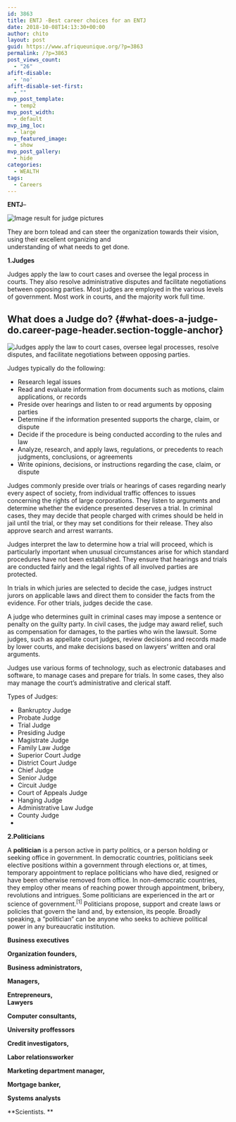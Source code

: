 ```yaml
---
id: 3863
title: ENTJ -Best career choices for an ENTJ
date: 2018-10-08T14:13:30+00:00
author: chito
layout: post
guid: https://www.afriqueunique.org/?p=3863
permalink: /?p=3863
post_views_count:
  - "26"
afift-disable:
  - 'no'
afift-disable-set-first:
  - ""
mvp_post_template:
  - temp2
mvp_post_width:
  - default
mvp_img_loc:
  - large
mvp_featured_image:
  - show
mvp_post_gallery:
  - hide
categories:
  - WEALTH
tags:
  - Careers
---
```

**ENTJ**&#8211;

![Image result for judge pictures](https://www.wikihow.com/images/thumb/8/83/Address-a-Judge-in-Court-Step-10-Version-2.jpg/aid1536156-v4-728px-Address-a-Judge-in-Court-Step-10-Version-2.jpg) 

They are born tolead and can steer the organization towards their vision, using their excellent organizing and  
understanding of what needs to get done.

**1.Judges**<section class="pad-top-2 small-only-section-toggle js-section-toggle active"> 

<div class="section-toggle-content">
  <div class="clearfix">
    <div>
      <p>
        Judges apply the law to court cases and oversee the legal process in courts. They also resolve administrative disputes and facilitate negotiations between opposing parties. Most judges are employed in the various levels of government. Most work in courts, and the majority work full time.
      </p>
    </div>
  </div>
</div></section> <section class="small-only-section-toggle js-section-toggle active"> 

## What does a Judge do? {#what-does-a-judge-do.career-page-header.section-toggle-anchor}

<div class="section-toggle-content">
  <p>
    <img src="https://res.cloudinary.com/hnpb47ejt/image/upload/v1535747989/e5lai2in8awq78ok4vxv.jpg" alt="Judges apply the law to court cases, oversee legal processes, resolve disputes, and facilitate negotiations between opposing parties." />
  </p>
  
  <p>
    Judges typically do the following:
  </p>
  
  <ul>
    <li>
      Research legal issues
    </li>
    <li>
      Read and evaluate information from documents such as motions, claim applications, or records
    </li>
    <li>
      Preside over hearings and listen to or read arguments by opposing parties
    </li>
    <li>
      Determine if the information presented supports the charge, claim, or dispute
    </li>
    <li>
      Decide if the procedure is being conducted according to the rules and law
    </li>
    <li>
      Analyze, research, and apply laws, regulations, or precedents to reach judgments, conclusions, or agreements
    </li>
    <li>
      Write opinions, decisions, or instructions regarding the case, claim, or dispute
    </li>
  </ul>
  
  <p>
    Judges commonly preside over trials or hearings of cases regarding nearly every aspect of society, from individual traffic offences to issues concerning the rights of large corporations. They listen to arguments and determine whether the evidence presented deserves a trial. In criminal cases, they may decide that people charged with crimes should be held in jail until the trial, or they may set conditions for their release. They also approve search and arrest warrants.
  </p>
  
  <p>
    Judges interpret the law to determine how a trial will proceed, which is particularly important when unusual circumstances arise for which standard procedures have not been established. They ensure that hearings and trials are conducted fairly and the legal rights of all involved parties are protected.
  </p>
  
  <p>
    In trials in which juries are selected to decide the case, judges instruct jurors on applicable laws and direct them to consider the facts from the evidence. For other trials, judges decide the case.
  </p>
  
  <p>
    A judge who determines guilt in criminal cases may impose a sentence or penalty on the guilty party. In civil cases, the judge may award relief, such as compensation for damages, to the parties who win the lawsuit. Some judges, such as appellate court judges, review decisions and records made by lower courts, and make decisions based on lawyers’ written and oral arguments.
  </p>
  
  <p>
    Judges use various forms of technology, such as electronic databases and software, to manage cases and prepare for trials. In some cases, they also may manage the court’s administrative and clerical staff.
  </p>
  
  <p>
    Types of Judges:
  </p>
  
  <ul>
    <li>
      Bankruptcy Judge
    </li>
    <li>
      Probate Judge
    </li>
    <li>
      Trial Judge
    </li>
    <li>
      Presiding Judge
    </li>
    <li>
      Magistrate Judge
    </li>
    <li>
      Family Law Judge
    </li>
    <li>
      Superior Court Judge
    </li>
    <li>
      District Court Judge
    </li>
    <li>
      Chief Judge
    </li>
    <li>
      Senior Judge
    </li>
    <li>
      Circuit Judge
    </li>
    <li>
      Court of Appeals Judge
    </li>
    <li>
      Hanging Judge
    </li>
    <li>
      Administrative Law Judge
    </li>
    <li>
      County Judge
    </li>
    <li>
    </li>
  </ul>
</div></section> 

**2.Politicians**

A **politician** is a person active in party politics, or a person holding or seeking office in government. In democratic countries, politicians seek elective positions within a government through elections or, at times, temporary appointment to replace politicians who have died, resigned or have been otherwise removed from office. In non-democratic countries, they employ other means of reaching power through appointment, bribery, revolutions and intrigues. Some politicians are experienced in the art or science of government.<sup id="cite_ref-1" class="reference">[1]</sup> Politicians propose, support and create laws or policies that govern the land and, by extension, its people. Broadly speaking, a &#8220;politician&#8221; can be anyone who seeks to achieve political power in any bureaucratic institution.

**Business executives**

**Organization founders,**

**Business administrators,**

**Managers,**

**Entrepreneurs,**  
**Lawyers**

**Computer consultants,** 

**University proffessors**

**Credit investigators,** 

**Labor relationsworker**

**Marketing department manager,** 

**Mortgage banker,**

**Systems analysts**

**Scientists. **